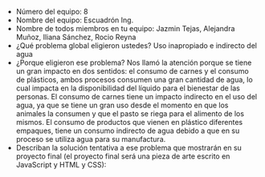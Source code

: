 - Número del equipo: 8
- Nombre del equipo: Escuadrón Ing.
- Nombre de todos miembros en tu equipo: Jazmin Tejas, Alejandra Muñoz, Iliana Sánchez, Rocio Reyna
- ¿Qué problema global eligieron ustedes? Uso inapropiado e indirecto del agua 
- ¿Porque eligieron ese problema? Nos llamó la atención porque se tiene un gran impacto en dos sentidos: el consumo de carnes y el consumo de plásticos, ambos procesos consumen una gran cantidad de agua, lo cual impacta en la disponibilidad del líquido para el bienestar de las personas. El consumo de carnes tiene un impacto indirecto en el uso del agua, ya que se tiene un gran uso desde el momento en que los animales la consumen y que el pasto se riega para el alimento de los mismos. El consumo de productos que vienen en plástico diferentes empaques, tiene un consumo indirecto de agua debido a que en su proceso se utiliza agua para su manufactura.
- Describan la solución tentativa a ese problema que mostrarán en su proyecto final (el proyecto final será una pieza de arte escrito en JavaScript y HTML y CSS): 
